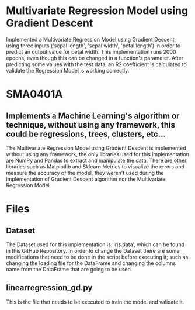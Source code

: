 # Multivariate Regression Model using Gradient Descent

Implemented a Multivariate Regression Model using Gradient Descent, using three inputs ('sepal length', 'sepal width', 'petal length') in order to predict an output value for petal width. This implementation runs 2000 epochs, even though this can be changed in a function's parameter. After predicting some values with the test data, an R2 coefficient is calculated to validate the Regression Model is working correctly.

# SMA0401A
## Implements a Machine Learning's algorithm or technique, without using any framework, this could be regressions, trees, clusters, etc... 
The Multivariate Regression Model using Gradient Descent is implemented without using any framework, the only libraries used for this implementation are NumPy and Pandas to extract and manipulate the data. There are other libraries such as Matplotlib and Sklearn Metrics to visualize the errors and measure the accuracy of the model, they weren't used during the implementation of Gradient Descent algorithm nor the Multivariate Regression Model.

# Files
## Dataset
The Dataset used for this implementation is 'iris.data', which can be found in this GitHub Repository. In order to change the Dataset there are some modifications that need to be done in the script before executing it; such as changing the loading file for the DataFrame and changing the columns name from the DataFrame that are going to be used.
## linearregression_gd.py
This is the file that needs to be executed to train the model and validate it.
